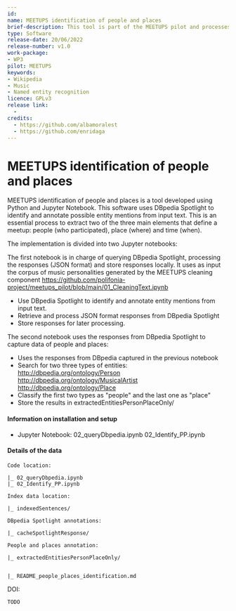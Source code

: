 ```yaml
---
id: 
name: MEETUPS identification of people and places
brief-description: This tool is part of the MEETUPS pilot and processes text from music personalities' biographies. It uses DBpedia Spotlight to identify and annotate possible entity mentions from input text. This is an essential process to identify two of the four main elements that define a meetup: people (who participated) and place (where). Along with data of time (when) the meeting happened and the event that took place (what) complete a historical meetup data point.
type: Software
release-date: 20/06/2022
release-number: v1.0
work-package:
- WP3
pilot: MEETUPS
keywords:
- Wikipedia
- Music
- Named entity recognition
licence: GPLv3
release link:
  - 
credits:
  - https://github.com/albamoralest
  - https://github.com/enridaga
---
```


# MEETUPS identification of people and places

MEETUPS identification of people and places is a tool developed using Python and Jupyter Notebook. This software uses DBpedia Spotlight to identify and annotate possible entity mentions from input text. This is an essential process to extract two of the three main elements that define a meetup: people (who participated), place (where) and time (when).

The implementation is divided into two Jupyter notebooks: 

The first notebook is in charge of querying DBpedia Spotlight, processing the responses (JSON format) and store responses locally.
It uses as input the corpus of music personalities generated by the MEETUPS cleaning component https://github.com/polifonia-project/meetups_pilot/blob/main/01_CleaningText.ipynb

- Use DBpedia Spotlight to identify and annotate entity mentions from input text.
- Retrieve and process JSON format responses from DBpedia Spotlight
- Store responses for later processing.

The second notebook uses the responses from DBpedia Spotlight to capture data of people and places:
- Uses the responses from DBpedia captured in the previous notebook
- Search for two three types of entities:
    http://dbpedia.org/ontology/Person
    http://dbpedia.org/ontology/MusicalArtist
    http://dbpedia.org/ontology/Place
- Classify the first two types as "people" and the last one as "place"
- Store the results in extractedEntitiesPersonPlaceOnly/

#### Information on installation and setup

  - Jupyter Notebook:
    02_queryDbpedia.ipynb
    02_Identify_PP.ipynb

#### Details of the data

    Code location:
    
    |_ 02_queryDbpedia.ipynb
    |_ 02_Identify_PP.ipynb
    
    Index data location:
    
    |_ indexedSentences/
    
    DBpedia Spotlight annotations:
    
    |_ cacheSpotlightResponse/        
    
    People and places annotation:
    
    |_ extractedEntitiesPersonPlaceOnly/
    
    
    |_ README_people_places_identification.md
    

DOI:

    TODO